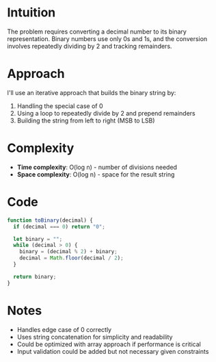 # Intuition

The problem requires converting a decimal number to its binary representation. Binary numbers use only 0s and 1s, and the conversion involves repeatedly dividing by 2 and tracking remainders.

# Approach

I'll use an iterative approach that builds the binary string by:

1. Handling the special case of 0
2. Using a loop to repeatedly divide by 2 and prepend remainders
3. Building the string from left to right (MSB to LSB)

# Complexity

- **Time complexity**: O(log n) - number of divisions needed
- **Space complexity**: O(log n) - space for the result string

# Code

```javascript
function toBinary(decimal) {
  if (decimal === 0) return "0";

  let binary = "";
  while (decimal > 0) {
    binary = (decimal % 2) + binary;
    decimal = Math.floor(decimal / 2);
  }

  return binary;
}
```

# Notes

- Handles edge case of 0 correctly
- Uses string concatenation for simplicity and readability
- Could be optimized with array approach if performance is critical
- Input validation could be added but not necessary given constraints
